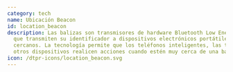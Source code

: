 ```yaml
---
category: tech
name: Ubicación Beacon
id: location_beacon
description: Las balizas son transmisores de hardware Bluetooth Low Energy (LE)
  que transmiten su identificador a dispositivos electrónicos portátiles
  cercanos. La tecnología permite que los teléfonos inteligentes, las tabletas y
  otros dispositivos realicen acciones cuando estén muy cerca de una baliza.
icon: /dtpr-icons/location_beacon.svg
---
```

